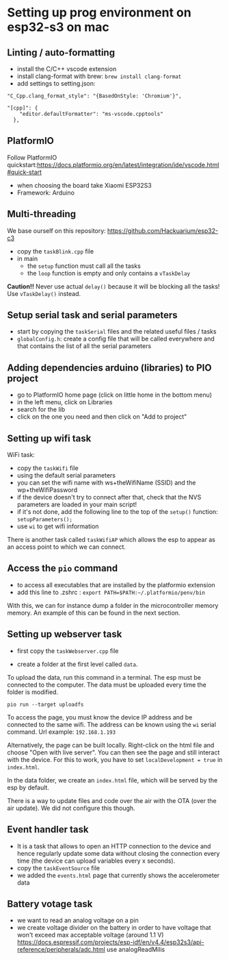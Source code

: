 # Setting up prog environment on esp32-s3 on mac

## Linting / auto-formatting

- install the C/C++ vscode extension
- install clang-format with brew: `brew install clang-format`
- add settings to setting.json:

```
"C_Cpp.clang_format_style": "{BasedOnStyle: 'Chromium'}",

"[cpp]": {
    "editor.defaultFormatter": "ms-vscode.cpptools"
  },
```

## PlatformIO

Follow PlatformIO quickstart:https://docs.platformio.org/en/latest/integration/ide/vscode.html#quick-start

- when choosing the board take Xiaomi ESP32S3
- Framework: Arduino

## Multi-threading

We base ourself on this repository: https://github.com/Hackuarium/esp32-c3

- copy the `taskBlink.cpp` file
- in main
  - the `setup` function must call all the tasks
  - the `loop` function is empty and only contains a `vTaskDelay`

**Caution!!** Never use actual `delay()` because it will be blocking all the tasks! Use `vTaskDelay()` instead.

## Setup serial task and serial parameters

- start by copying the `taskSerial` files and the related useful files / tasks
- `globalConfig.h`: create a config file that will be called everywhere and that contains the list of all the serial parameters

## Adding dependencies arduino (libraries) to PIO project

- go to PlatformIO home page (click on little home in the bottom menu)
- in the left menu, click on Libraries
- search for the lib
- click on the one you need and then click on "Add to project"

## Setting up wifi task

WiFi task:

- copy the `taskWifi` file
- using the default serial parameters
- you can set the wifi name with ws+theWifiName (SSID) and the wp+theWifiPassword
- if the device doesn't try to connect after that, check that the NVS parameters are loaded in your main script!
- if it's not done, add the following line to the top of the `setup()` function: `setupParameters();`
- use `wi` to get wifi information

There is another task called `taskWifiAP` which allows the esp to appear as an access point to which we can connect.

## Access the `pio` command

- to access all executables that are installed by the platformio extension
- add this line to .zshrc : `export PATH=$PATH:~/.platformio/penv/bin`

With this, we can for instance dump a folder in the microcontroller memory memory. An example of this can be found in the next section.

## Setting up webserver task

- first copy the `taskWebserver.cpp` file

- create a folder at the first level called `data`.

To upload the data, run this command in a terminal. The esp must be connected to the computer. The data must be uploaded every time the folder is modified.

```
pio run --target uploadfs
```

To access the page, you must know the device IP address and be connected to the same wifi. The address can be known using the `wi` serial command.
Url example: `192.168.1.193`

Alternatively, the page can be built locally. Right-click on the html file and choose "Open with live server". You can then see the page and still interact with the device. For this to work, you have to set `localDevelopment = true` in `index.html`.

In the data folder, we create an `index.html` file, which will be served by the esp by default.

There is a way to update files and code over the air with the OTA (over the air update). We did not configure this though.

## Event handler task

- It is a task that allows to open an HTTP connection to the device and hence regularly update some data without closing the connection every time (the device can upload variables every x seconds).
- copy the `taskEventSource` file
- we added the `events.html` page that currently shows the accelerometer data

## Battery votage task

- we want to read an analog voltage on a pin
- we create voltage divider on the battery in order to have voltage that won't exceed max acceptable voltage (around 1.1 V)  
   https://docs.espressif.com/projects/esp-idf/en/v4.4/esp32s3/api-reference/peripherals/adc.html
  use analogReadMilis

